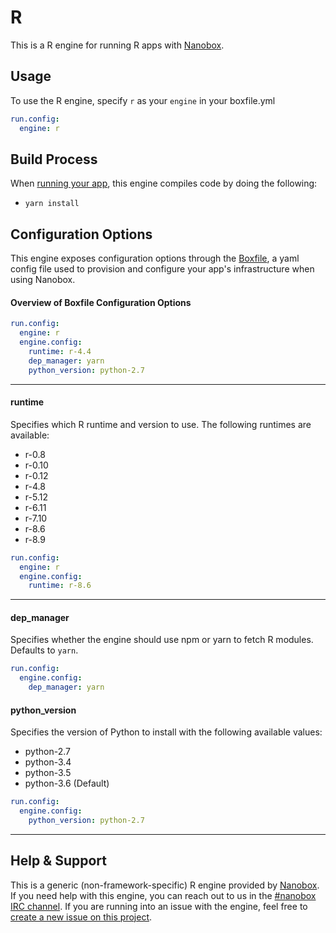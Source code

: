 # R

This is a R engine for running R apps with [Nanobox](http://nanobox.io).

## Usage
To use the R engine, specify `r` as your `engine` in your boxfile.yml

```yaml
run.config:
  engine: r
```

## Build Process
When [running your app](https://docs.nanboox.io/cli/run/), this engine compiles code by doing the following:

- `yarn install`

## Configuration Options
This engine exposes configuration options through the [Boxfile](http://docs.nanobox.io/boxfile/), a yaml config file used to provision and configure your app's infrastructure when using Nanobox.

#### Overview of Boxfile Configuration Options
```yaml
run.config:
  engine: r
  engine.config:
    runtime: r-4.4
    dep_manager: yarn
    python_version: python-2.7
```

---

#### runtime
Specifies which R runtime and version to use. The following runtimes are available:

- r-0.8
- r-0.10
- r-0.12
- r-4.8
- r-5.12
- r-6.11
- r-7.10
- r-8.6
- r-8.9

```yaml
run.config:
  engine: r
  engine.config:
    runtime: r-8.6
```

---

#### dep_manager
Specifies whether the engine should use npm or yarn to fetch R modules. Defaults to `yarn`.

```yaml
run.config:
  engine.config:
    dep_manager: yarn
```

#### python_version
Specifies the version of Python to install with the following available values:

- python-2.7
- python-3.4
- python-3.5
- python-3.6 (Default)

```yaml
run.config:
  engine.config:
    python_version: python-2.7
```



---

## Help & Support
This is a generic (non-framework-specific) R engine provided by [Nanobox](http://nanobox.io). If you need help with this engine, you can reach out to us in the [#nanobox IRC channel](http://webchat.freeR.net/?channels=nanobox). If you are running into an issue with the engine, feel free to [create a new issue on this project](https://github.com/pagodabox/nanobox-engine-R/issues/new).
